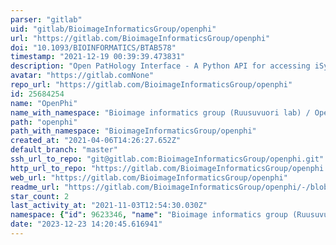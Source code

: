 ```yaml
---
parser: "gitlab"
uid: "gitlab/BioimageInformaticsGroup/openphi"
url: "https://gitlab.com/BioimageInformaticsGroup/openphi"
doi: "10.1093/BIOINFORMATICS/BTAB578"
timestamp: "2021-12-19 00:39:39.473831"
description: "Open PatHology Interface - A Python API for accessing iSyntax digital pathology images"
avatar: "https://gitlab.comNone"
repo_url: "https://gitlab.com/BioimageInformaticsGroup/openphi"
id: 25684254
name: "OpenPhi"
name_with_namespace: "Bioimage informatics group (Ruusuvuori lab) / OpenPhi"
path: "openphi"
path_with_namespace: "BioimageInformaticsGroup/openphi"
created_at: "2021-04-06T14:26:27.652Z"
default_branch: "master"
ssh_url_to_repo: "git@gitlab.com:BioimageInformaticsGroup/openphi.git"
http_url_to_repo: "https://gitlab.com/BioimageInformaticsGroup/openphi.git"
web_url: "https://gitlab.com/BioimageInformaticsGroup/openphi"
readme_url: "https://gitlab.com/BioimageInformaticsGroup/openphi/-/blob/master/README.md"
star_count: 2
last_activity_at: "2021-11-03T12:54:30.030Z"
namespace: {"id": 9623346, "name": "Bioimage informatics group (Ruusuvuori lab)", "path": "BioimageInformaticsGroup", "kind": "group", "full_path": "BioimageInformaticsGroup", "parent_id": null, "avatar_url": null, "web_url": "https://gitlab.com/groups/BioimageInformaticsGroup"}
date: "2023-12-23 14:20:45.616941"
---
```

